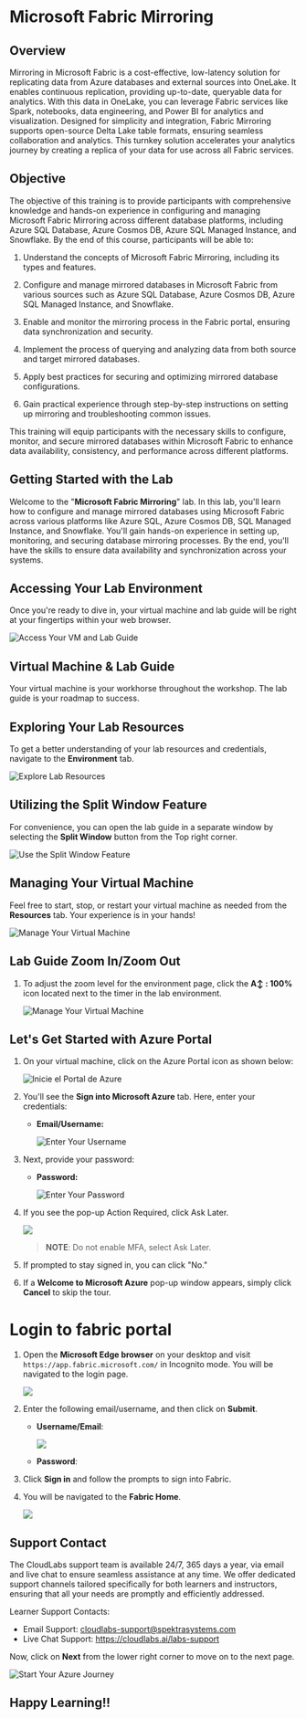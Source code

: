 # Microsoft Fabric Mirroring

## Overview
Mirroring in Microsoft Fabric is a cost-effective, low-latency solution for replicating data from Azure databases and external sources into OneLake. It enables continuous replication, providing up-to-date, queryable data for analytics. With this data in OneLake, you can leverage Fabric services like Spark, notebooks, data engineering, and Power BI for analytics and visualization. Designed for simplicity and integration, Fabric Mirroring supports open-source Delta Lake table formats, ensuring seamless collaboration and analytics. This turnkey solution accelerates your analytics journey by creating a replica of your data for use across all Fabric services.

## Objective
The objective of this training is to provide participants with comprehensive knowledge and hands-on experience in configuring and managing Microsoft Fabric Mirroring across different database platforms, including Azure SQL Database, Azure Cosmos DB, Azure SQL Managed Instance, and Snowflake. By the end of this course, participants will be able to:

1. Understand the concepts of Microsoft Fabric Mirroring, including its types and features.

2. Configure and manage mirrored databases in Microsoft Fabric from various sources such as Azure SQL Database, Azure Cosmos DB, Azure SQL Managed Instance, and Snowflake.

3. Enable and monitor the mirroring process in the Fabric portal, ensuring data synchronization and security.

4. Implement the process of querying and analyzing data from both source and target mirrored databases.

5. Apply best practices for securing and optimizing mirrored database configurations.

6. Gain practical experience through step-by-step instructions on setting up mirroring and troubleshooting common issues.

This training will equip participants with the necessary skills to configure, monitor, and secure mirrored databases within Microsoft Fabric to enhance data availability, consistency, and performance across different platforms.

## Getting Started with the Lab

Welcome to the "**Microsoft Fabric Mirroring**" lab. In this lab, you'll learn how to configure and manage mirrored databases using Microsoft Fabric across various platforms like Azure SQL, Azure Cosmos DB, SQL Managed Instance, and Snowflake. You'll gain hands-on experience in setting up, monitoring, and securing database mirroring processes. By the end, you'll have the skills to ensure data availability and synchronization across your systems.

## Accessing Your Lab Environment
 
Once you're ready to dive in, your virtual machine and lab guide will be right at your fingertips within your web browser.
 
![Access Your VM and Lab Guide](../media/labguide-1.png)

## Virtual Machine & Lab Guide
 
Your virtual machine is your workhorse throughout the workshop. The lab guide is your roadmap to success.
 
## Exploring Your Lab Resources
 
To get a better understanding of your lab resources and credentials, navigate to the **Environment** tab.
 
![Explore Lab Resources](../media/env-1.png)
 
## Utilizing the Split Window Feature
 
For convenience, you can open the lab guide in a separate window by selecting the **Split Window** button from the Top right corner.
 
![Use the Split Window Feature](../media/spl.png)
 
## Managing Your Virtual Machine
 
Feel free to start, stop, or restart your virtual machine as needed from the **Resources** tab. Your experience is in your hands!
 
![Manage Your Virtual Machine](../media/res.png)

## Lab Guide Zoom In/Zoom Out

1. To adjust the zoom level for the environment page, click the **A↕ : 100%** icon located next to the timer in the lab environment.

   ![Manage Your Virtual Machine](../media/labzoom-1.png)


## Let's Get Started with Azure Portal
 
1. On your virtual machine, click on the Azure Portal icon as shown below:

   ![Inicie el Portal de Azure](../media/sc900-image(1).png)
 
1. You'll see the **Sign into Microsoft Azure** tab. Here, enter your credentials:
 
   - **Email/Username:** <inject key="AzureAdUserEmail"></inject>
 
       ![Enter Your Username](../media/sc900-image-1.png)
 
4. Next, provide your password:
 
   - **Password:** <inject key="AzureAdUserPassword"></inject>
 
       ![Enter Your Password](../media/sc900-image-2.png)

5. If you see the pop-up Action Required, click Ask Later.

   ![](../media/up1.png)
    
   > **NOTE**: Do not enable MFA, select Ask Later.
 
7. If prompted to stay signed in, you can click "No."
 
8. If a **Welcome to Microsoft Azure** pop-up window appears, simply click **Cancel** to skip the tour.
 

 
# Login to fabric portal

1. Open the **Microsoft Edge browser** on your desktop and visit `https://app.fabric.microsoft.com/` in Incognito mode. You will be navigated to the login page.

    ![](../media/Lab-01/image5.png)


1. Enter the following email/username, and then click on **Submit**.  

    - **Username/Email**:<inject key="AzureAdUserEmail"></inject>

      ![](../media/Lab-01/image6.png)


    - **Password**:<inject key="AzureAdUserPassword"></inject>

1. Click **Sign in** and follow the prompts to sign into Fabric.

1. You will be navigated to the **Fabric Home**.

    ![](../media/Lab-01/image10.png)

## Support Contact

The CloudLabs support team is available 24/7, 365 days a year, via email and live chat to ensure seamless assistance at any time. We offer dedicated support channels tailored specifically for both learners and instructors, ensuring that all your needs are promptly and efficiently addressed.

Learner Support Contacts:

- Email Support: cloudlabs-support@spektrasystems.com
- Live Chat Support: https://cloudlabs.ai/labs-support

Now, click on **Next** from the lower right corner to move on to the next page.

![Start Your Azure Journey](../media/sc900-image(3).png)

## Happy Learning!!
